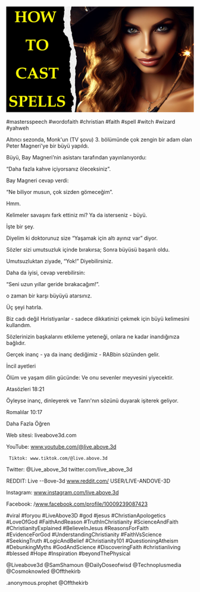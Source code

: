 ![Video cover image](../cover.jpg "cover photo")

#mastersspeech #wordofaith #christian #faith #spell #witch #wizard #yahweh

Altıncı sezonda, Monk'un (TV şovu) 3. bölümünde çok zengin bir adam olan Peter Magneri'ye bir büyü yapıldı.

Büyü, Bay Magneri’nin asistanı tarafından yayınlanıyordu:

“Daha fazla kahve içiyorsanız öleceksiniz”.

Bay Magneri cevap verdi:

“Ne biliyor musun, çok sizden gömeceğim”.

Hmm.

Kelimeler savaşını fark ettiniz mi? Ya da isterseniz - büyü.

İşte bir şey.

Diyelim ki doktorunuz size “Yaşamak için altı ayınız var” diyor.

Sözler sizi umutsuzluk içinde bırakırsa; Sonra büyüsü başarılı oldu.

Umutsuzluktan ziyade, “Yok!” Diyebilirsiniz.

Daha da iyisi, cevap verebilirsin:

“Seni uzun yıllar geride bırakacağım!”.

o zaman bir karşı büyüyü atarsınız.

Üç şeyi hatırla.

Biz cadı değil Hıristiyanlar - sadece dikkatinizi çekmek için büyü kelimesini kullandım.

Sözlerinizin başkalarını etkileme yeteneği, onlara ne kadar inandığınıza bağlıdır.

Gerçek inanç - ya da inanç dediğimiz - RABbin sözünden gelir.

İncil ayetleri

Ölüm ve yaşam dilin gücünde: Ve onu sevenler meyvesini yiyecektir.

Atasözleri 18:21

Öyleyse inanç, dinleyerek ve Tanrı'nın sözünü duyarak işiterek geliyor.

Romalılar 10:17

Daha Fazla Öğren

Web sitesi: liveabove3d.com

YouTube: www.youtube.com/@live.above.3d

     Tiktok: www.tiktok.com/@live.above.3d

Twitter: @Live_above_3d twitter.com/live_above_3d

REDDIT: Live --Bove-3d www.reddit.com/ USER/LIVE-ANDOVE-3D

Instagram: www.instagram.com/live.above.3d

Facebook: /www.facebook.com/profile/10009239087423

 #viral #foryou #LiveAbove3D #god #jesus #ChristianApologetics #LoveOfGod #FaithAndReason #TruthInChristianity #ScienceAndFaith #ChristianityExplained #BelieveInJesus #ReasonsForFaith #EvidenceForGod #UnderstandingChristianity #FaithVsScience #SeekingTruth #LogicAndBelief #Christianity101 #QuestioningAtheism #DebunkingMyths #GodAndScience #DiscoveringFaith #christianliving #blessed #Hope #Inspiration #beyondThePhysical

@Liveabove3d @SamShamoun @DailyDoseofwisd @Technoplusmedia @Cosmoknowled @Offthekirb

.anonymous.prophet @Offthekirb